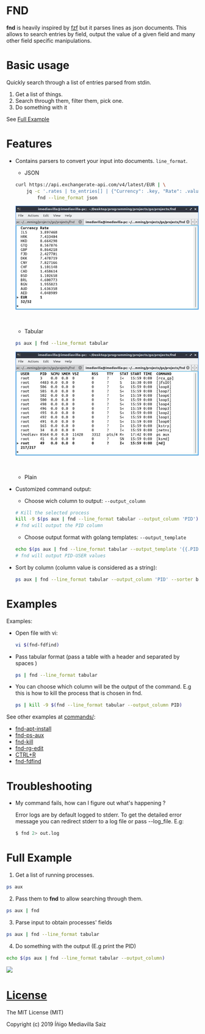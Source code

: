 
# FND


**fnd** is heavily inspired by [fzf](https://github.com/junegunn/fzf) but it parses lines as json documents. This allows to search entries by field, output the value of a given field and many other field specific manipulations.

# Basic usage

Quickly search through a list of entries parsed from stdin.

1. Get a list of things.
2. Search through them, filter them, pick one.
3. Do something with it

See [Full Example](#full-example)

# Features

- Contains parsers to convert your input into documents. `line_format`.

    - JSON

    ```bash
    curl https://api.exchangerate-api.com/v4/latest/EUR | \
        jq -c '.rates | to_entries[] | {"Currency": .key, "Rate": .value }' | \
            fnd --line_format json
    ```

    ![Search currency rate](https://github.com/txominpelu/fnd/raw/master/doc/images/currency_json_example.jpg)

    &nbsp;
    - Tabular

    ```bash
    ps aux | fnd --line_format tabular
    ```

    ![Choose a process with fnd](https://github.com/txominpelu/fnd/raw/master/doc/images/tabular_ps_example.jpg)


    &nbsp;
    - Plain

- Customized command output:

    - Choose wich column to output: `--output_column`

    ```bash
    # Kill the selected process
    kill -9 $(ps aux | fnd --line_format tabular --output_column 'PID')
    # fnd will output the PID column
    ```

    - Choose output format with golang templates: `--output_template`

    ```bash
    echo $(ps aux | fnd --line_format tabular --output_template '{{.PID}}-{{.USER}}')
    # fnd will output PID-USER values
    ```

- Sort by column (column value is considered as a string):

    ```bash
    ps aux | fnd --line_format tabular --output_column 'PID' --sorter bycolumn --sortby_column PID
    ```

# Examples

Examples:

- Open file with vi:

    ```bash
    vi $(fnd-fdfind)
    ```

- Pass tabular format (pass a table with a header and separated by spaces )

    ```bash
    ps | fnd --line_format tabular
    ```

- You can choose which column will be the output of the command. E.g this is how to kill the process that is chosen in fnd.

    ```bash
    ps | kill -9 $(fnd --line_format tabular --output_column PID)
    ```

See other examples at [commands/](commands/):

- [fnd-apt-install](commands/fnd-apt-install.sh)
- [fnd-ps-aux](commands/fnd-ps-aux.sh)
- [fnd-kill](commands/fnd-kill.sh)
- [fnd-rg-edit](commands/fnd-rg-edit.sh)
- [CTRL+R](commands/__fnd_history.sh)
- [fnd-fdfind](commands/fnd-fdfind.sh)


# Troubleshooting

- My command fails, how can I figure out what's happening ?

  Error logs are by default logged to stderr. To get the detailed error message you can redirect stderr to a log file or pass --log_file. E.g: 


  ```bash
  $ fnd 2> out.log
  ```


# Full Example

1. Get a list of running processes.


```bash
ps aux
```

2. Pass them to **fnd** to allow searching through them.


```bash
ps aux | fnd
```

3. Parse input to obtain processes' fields

```bash
ps aux | fnd --line_format tabular
```

4. Do something with the output (E.g print the PID)


```bash
echo $(ps aux | fnd --line_format tabular --output_column)
```


![](https://github.com/txominpelu/fnd/blob/master/doc/videos/fnd-ps-aux.gif)


# [License](LICENSE)

The MIT License (MIT)

Copyright (c) 2019 Íñigo Mediavilla Saiz

